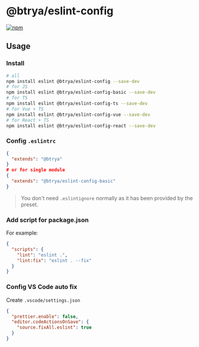# @btrya/eslint-config

[![npm](https://img.shields.io/npm/v/@btrya/eslint-config?color=00bfff&label=)](https://npmjs.com/package/@btrya/eslint-config)

## Usage

### Install

```bash
# all
npm install eslint @btrya/eslint-config --save-dev
# for JS
npm install eslint @btrya/eslint-config-basic --save-dev
# for TS
npm install eslint @btrya/eslint-config-ts --save-dev
# for Vue + TS
npm install eslint @btrya/eslint-config-vue --save-dev
# for React + TS
npm install eslint @btrya/eslint-config-react --save-dev
```

### Config `.eslintrc`

```json
{
  "extends": "@btrya"
}
# or for single module
{
  "extends": "@btrya/eslint-config-basic"
}
```

> You don't need `.eslintignore` normally as it has been provided by the preset.

### Add script for package.json

For example:

```json
{
  "scripts": {
    "lint": "eslint .",
    "lint:fix": "eslint . --fix"
  }
}
```

### Config VS Code auto fix

Create `.vscode/settings.json`

```json
{
  "prettier.enable": false,
  "editor.codeActionsOnSave": {
    "source.fixAll.eslint": true
  }
}
```
